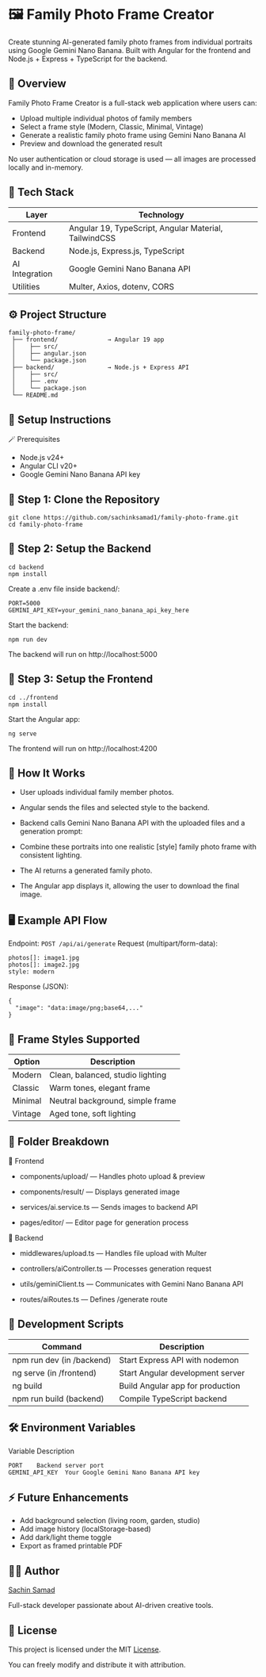 # 🖼️ Family Photo Frame Creator

Create stunning AI-generated family photo frames from individual portraits using Google Gemini Nano Banana.
Built with Angular for the frontend and Node.js + Express + TypeScript for the backend.

## 📸 Overview
Family Photo Frame Creator is a full-stack web application where users can:
- Upload multiple individual photos of family members
- Select a frame style (Modern, Classic, Minimal, Vintage)
- Generate a realistic family photo frame using Gemini Nano Banana AI
- Preview and download the generated result
  
No user authentication or cloud storage is used — all images are processed locally and in-memory.

## 🧠 Tech Stack
| Layer | Technology |
|---|---|
| Frontend | Angular 19, TypeScript, Angular Material, TailwindCSS |
| Backend | Node.js, Express.js, TypeScript |
| AI Integration | Google Gemini Nano Banana API |
| Utilities | Multer, Axios, dotenv, CORS |

## ⚙️ Project Structure
```
family-photo-frame/
 ├── frontend/              → Angular 19 app
 │    ├── src/
 │    ├── angular.json
 │    └── package.json
 ├── backend/               → Node.js + Express API
 │    ├── src/
 │    ├── .env
 │    └── package.json
 └── README.md
```

## 🧩 Setup Instructions
🪄 Prerequisites
- Node.js v24+
- Angular CLI v20+
- Google Gemini Nano Banana API key

## 🚀 Step 1: Clone the Repository
```
git clone https://github.com/sachinksamad1/family-photo-frame.git
cd family-photo-frame
```

## 🧰 Step 2: Setup the Backend
```
cd backend
npm install
```
Create a .env file inside backend/:
```
PORT=5000
GEMINI_API_KEY=your_gemini_nano_banana_api_key_here
```
Start the backend:
```
npm run dev
```
The backend will run on http://localhost:5000

## 💅 Step 3: Setup the Frontend
```
cd ../frontend
npm install
```
Start the Angular app:
```
ng serve
```
The frontend will run on http://localhost:4200

## 🧠 How It Works
- User uploads individual family member photos.

- Angular sends the files and selected style to the backend.

- Backend calls Gemini Nano Banana API with the uploaded files and a generation prompt:

- Combine these portraits into one realistic [style] family photo frame with consistent lighting.

- The AI returns a generated family photo.

- The Angular app displays it, allowing the user to download the final image.

## 🖥️ Example API Flow
Endpoint:
`POST /api/ai/generate`
Request (multipart/form-data):
```
photos[]: image1.jpg  
photos[]: image2.jpg  
style: modern
```
Response (JSON):
```
{
  "image": "data:image/png;base64,..."
}
```
## 🎨 Frame Styles Supported
| Option |	Description |
|---|---|
| Modern |	Clean, balanced, studio lighting |
| Classic |	Warm tones, elegant frame |
| Minimal |	Neutral background, simple frame |
| Vintage |	Aged tone, soft lighting

## 🧩 Folder Breakdown
🔹 Frontend

- components/upload/ — Handles photo upload & preview

- components/result/ — Displays generated image

- services/ai.service.ts — Sends images to backend API

- pages/editor/ — Editor page for generation process

🔹 Backend

- middlewares/upload.ts — Handles file upload with Multer

- controllers/aiController.ts — Processes generation request

- utils/geminiClient.ts — Communicates with Gemini Nano Banana API

- routes/aiRoutes.ts — Defines /generate route

## 🧪 Development Scripts
| Command |	Description |
|---|---|
| npm run dev (in /backend) |	Start Express API with nodemon |
| ng serve (in /frontend) |	Start Angular development server |
| ng build |	Build Angular app for production |
| npm run build (backend) |	Compile TypeScript backend |

## 🛠️ Environment Variables
Variable	Description
```
PORT	Backend server port
GEMINI_API_KEY	Your Google Gemini Nano Banana API key
```

## ⚡ Future Enhancements
- Add background selection (living room, garden, studio)
- Add image history (localStorage-based)
- Add dark/light theme toggle
- Export as framed printable PDF

## 🧑‍💻 Author
[Sachin Samad](https://github.com/sachinksamad1)

Full-stack developer passionate about AI-driven creative tools.

## 📜 License
This project is licensed under the MIT [License](LICENSE).

You can freely modify and distribute it with attribution.
